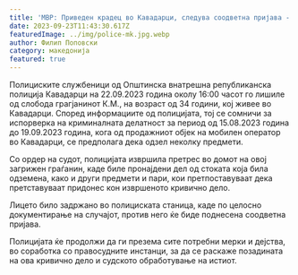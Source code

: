 ```yaml
---
title: 'МВР: Приведен крадец во Кавадарци, следува соодветна пријава - 23 СЕПТЕМВРИ 2023'
date: 2023-09-23T11:43:30.617Z
featuredImage: ../img/police-mk.jpg.webp
author: Филип Поповски
category: македонија
featured: true
---
```

Полициските службеници од Општинска внатрешна републиканска полиција Кавадарци на 22.09.2023 година околу 16:00 часот го лишиле од слобода грагјанинот К.М., на возраст од 34 години, кој живее во Кавадарци. Според информациите од полицијата, тој се сомничи за испорверка на криминалната делатност за период од 15.08.2023 година до 19.09.2023 година, кога од продажниот објек на мобилен оператор во Кавадарци, се предполага дека одзел неколку предмети. 

Со ордер на судот, полицијата извршила претрес во домот на овој загрижен граѓанин, каде биле пронајдени дел од стоката која била одземена, како и други предмети и пари, кои претпоставуваат дека претставуваат придонес кон извршеното кривично дело. 

Лицето било задржано во полициската станица, каде по целосно документирање на случајот, против него ќе биде поднесена соодветна пријава. 

Полицијата ќе продолжи да ги презема сите потребни мерки и дејства, во соработка со правосудните инстанци, за да се раскаже позадината на ова кривично дело и судското обработување на истиот.
